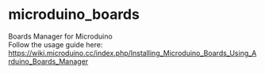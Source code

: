 # microduino_boards
Boards Manager for Microduino  
Follow the usage guide here: https://wiki.microduino.cc/index.php/Installing_Microduino_Boards_Using_Arduino_Boards_Manager
